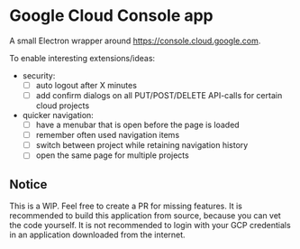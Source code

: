 # Google Cloud Console app
A small Electron wrapper around https://console.cloud.google.com.

To enable interesting extensions/ideas:
- security:
  - [ ] auto logout after X minutes
  - [ ] add confirm dialogs on all PUT/POST/DELETE API-calls for certain cloud projects
- quicker navigation:
  - [ ] have a menubar that is open before the page is loaded
  - [ ] remember often used navigation items
  - [ ] switch between project while retaining navigation history
  - [ ] open the same page for multiple projects

## Notice
This is a WIP. Feel free to create a PR for missing features.
It is recommended to build this application from source, because you can vet the code yourself.
It is not recommended to login with your GCP credentials in an application downloaded from the internet.
